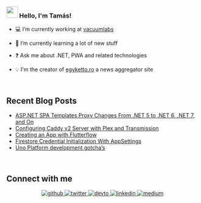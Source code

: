 ### <img src="https://media.giphy.com/media/hvRJCLFzcasrR4ia7z/giphy.gif" width="30px"> Hello, I'm Tamás!
 

- 💻 I’m currently working at [vacuumlabs](https://vacuumlabs.com)  
  

- 🌱 I’m currently learning a lot of new stuff
  

- ❓ Ask me about .NET, PWA and related technologies  
  

- 💡 I'm the creator of [egyketto.ro](https://egyketto.ro) a news aggregator site  
  

<br/>  


## Recent Blog Posts  
<!-- BLOG-POST-LIST:START -->
- [ASP.NET SPA Templates Proxy Changes From .NET 5 to .NET 6, .NET 7, and On](https://furotmark.github.io/2023/05/04/ASPNET-SPA-Templates-Proxy-Changes.html)
- [Configuring Caddy v2 Server with Plex and Transmission](https://furotmark.github.io/2023/01/04/Configuring-Caddy2-With-Plex-And-Transmission.html)
- [Creating an App with Flutterflow](https://furotmark.github.io/2022/10/09/Creating-An-App-With-Flutterflow.html)
- [Firestore Credential Initialization With AppSettings](https://furotmark.github.io/2021/12/29/Firestore-Credential-Initialization-With-AppSettings.html)
- [Uno Platform development gotcha’s](https://furotmark.github.io/2021/10/24/Uno-Platform-Development-Gotchas.html)
<!-- BLOG-POST-LIST:END -->  

<br/>  


## Connect with me  
<div align="center">
<a href="https://github.com/furoTmark" target="_blank">
<img src=https://img.shields.io/badge/github-%2324292e.svg?&style=for-the-badge&logo=github&logoColor=white alt=github style="margin-bottom: 5px;" />
</a>
<a href="https://twitter.com/furoTmark" target="_blank">
<img src=https://img.shields.io/badge/twitter-%2300acee.svg?&style=for-the-badge&logo=twitter&logoColor=white alt=twitter style="margin-bottom: 5px;" />
</a>
<a href="https://dev.to/furoTmark" target="_blank">
<img src=https://img.shields.io/badge/dev.to-%2308090A.svg?&style=for-the-badge&logo=dev.to&logoColor=white alt=devto style="margin-bottom: 5px;" />
</a>
<a href="https://linkedin.com/in/tam%C3%A1s-m%C3%A1rk-fur%C3%B3-31a49a49/" target="_blank">
<img src=https://img.shields.io/badge/linkedin-%231E77B5.svg?&style=for-the-badge&logo=linkedin&logoColor=white alt=linkedin style="margin-bottom: 5px;" />
</a>
<a href="https://medium.com/@furoTmark" target="_blank">
<img src=https://img.shields.io/badge/medium-%2324292e.svg?&style=for-the-badge&logo=medium&logoColor=white alt=medium style="margin-bottom: 5px;" />
</a>  
</div>  
